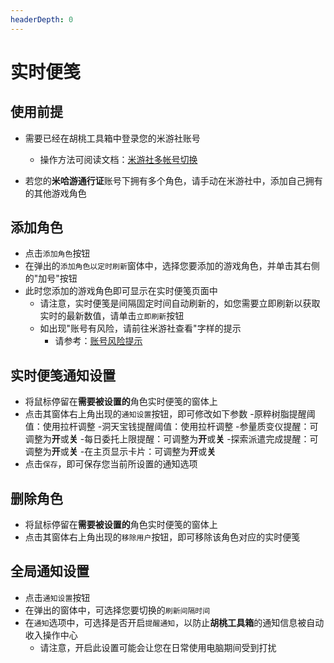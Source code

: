 ```yaml
---
headerDepth: 0
---
```


# 实时便笺

## 使用前提
- 需要已经在胡桃工具箱中登录您的米游社账号
   - 操作方法可阅读文档：[米游社多帐号切换](mhy-account-switch.md)

- 若您的**米哈游通行证**账号下拥有多个角色，请手动在米游社中，添加自己拥有的其他游戏角色


## 添加角色
- 点击`添加角色`按钮
- 在弹出的`添加角色以定时刷新`窗体中，选择您要添加的游戏角色，并单击其右侧的"加号"按钮
- 此时您添加的游戏角色即可显示在实时便笺页面中
    - 请注意，实时便笺是间隔固定时间自动刷新的，如您需要立即刷新以获取实时的最新数值，请单击`立即刷新`按钮
    - 如出现"账号有风险，请前往米游社查看"字样的提示
      - 请参考：[账号风险提示](https://hut.ao/FAQ/mihoyo-risk-tip.html)

## 实时便笺通知设置
- 将鼠标停留在**需要被设置的**角色实时便笺的窗体上
- 点击其窗体右上角出现的`通知设置`按钮，即可修改如下参数
    -原粹树脂提醒阈值：使用拉杆调整
    -洞天宝钱提醒阈值：使用拉杆调整
    -参量质变仪提醒：可调整为**开**或**关**
    -每日委托上限提醒：可调整为**开**或**关**
    -探索派遣完成提醒：可调整为**开**或**关**
    -在主页显示卡片：可调整为**开**或**关**
- 点击`保存`，即可保存您当前所设置的通知选项

## 删除角色
- 将鼠标停留在**需要被设置的**角色实时便笺的窗体上
- 点击其窗体右上角出现的`移除用户`按钮，即可移除该角色对应的实时便笺

## 全局通知设置
- 点击`通知设置`按钮
- 在弹出的窗体中，可选择您要切换的`刷新间隔时间`
- 在`通知`选项中，可选择是否开启`提醒通知`，以防止**胡桃工具箱**的通知信息被自动收入操作中心
    - 请注意，开启此设置可能会让您在日常使用电脑期间受到打扰

